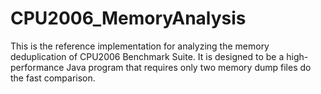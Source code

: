 # CPU2006_MemoryAnalysis
This is the reference implementation for analyzing the memory deduplication of CPU2006 Benchmark Suite. It is designed to be a high-performance Java program that requires only two memory dump files do the fast comparison.
